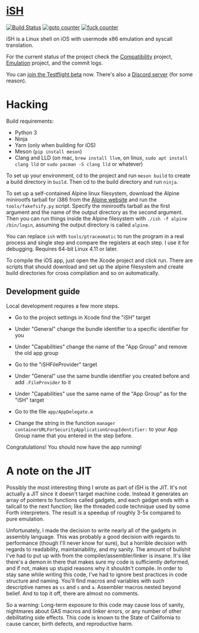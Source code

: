 # [iSH](https://ish.app)

[![Build Status](https://travis-ci.org/tbodt/ish.svg?branch=master)](https://travis-ci.org/tbodt/ish)
[![goto counter](https://img.shields.io/github/search/tbodt/ish/goto.svg)](https://github.com/tbodt/ish/search?q=goto)
[![fuck counter](https://img.shields.io/github/search/tbodt/ish/fuck.svg)](https://github.com/tbodt/ish/search?q=fuck)

iSH is a Linux shell on iOS with usermode x86 emulation and syscall translation.

For the current status of the project check the [Compatibility](https://github.com/tbodt/ish/projects/7) project, [Emulation](https://github.com/tbodt/ish/projects/3) project, and the commit logs.

You can [join the Testflight beta](https://testflight.apple.com/join/97i7KM8O) now. There's also a [Discord server](https://discord.gg/SndDh5y) (for some reason).

# Hacking

Build requirements:

 - Python 3
 - Ninja
 - Yarn (only when building for iOS)
 - Meson (`pip install meson`)
 - Clang and LLD (on mac, `brew install llvm`, on linux, `sudo apt install clang lld` or `sudo pacman -S clang lld` or whatever)

To set up your environment, cd to the project and run `meson build` to create a build directory in `build`. Then cd to the build directory and run `ninja`.

To set up a self-contained Alpine linux filesystem, download the Alpine minirootfs tarball for i386 from the [Alpine website](https://alpinelinux.org/downloads/) and run the `tools/fakefsify.py` script. Specify the minirootfs tarball as the first argument and the name of the output directory as the second argument. Then you can run things inside the Alpine filesystem with `./ish -f alpine /bin/login`, assuming the output directory is called `alpine`.

You can replace `ish` with `tools/ptraceomatic` to run the program in a real process and single step and compare the registers at each step. I use it for debugging. Requires 64-bit Linux 4.11 or later.

To compile the iOS app, just open the Xcode project and click run. There are scripts that should download and set up the alpine filesystem and create build directories for cross compilation and so on automatically.

## Development guide

Local development requires a few more steps.

- Go to the project settings in Xcode find the "iSH" target
- Under "General" change the bundle identifier to a specific identifier for you
- Under "Capabilities" change the name of the "App Group" and remove the old app group

- Go to the "iSHFileProvider" target
- Under "General" use the same bundle identifier you created before and add `.FileProvider` to it
- Under "Capabilities" use the same name of the "App Group" as for the "iSH" target

- Go to the file `app/AppDelegate.m`
- Change the string in the function `manager containerURLForSecurityApplicationGroupIdentifier:` to your App Group name that you entered in the step before.

Congratulations! You should now have the app running!

# A note on the JIT

Possibly the most interesting thing I wrote as part of iSH is the JIT. It's not actually a JIT since it doesn't target machine code. Instead it generates an array of pointers to functions called gadgets, and each gadget ends with a tailcall to the next function; like the threaded code technique used by some Forth interpreters. The result is a speedup of roughly 3-5x compared to pure emulation.

Unfortunately, I made the decision to write nearly all of the gadgets in assembly language. This was probably a good decision with regards to performance (though I'll never know for sure), but a horrible decision with regards to readability, maintainability, and my sanity. The amount of bullshit I've had to put up with from the compiler/assembler/linker is insane. It's like there's a demon in there that makes sure my code is sufficiently deformed, and if not, makes up stupid reasons why it shouldn't compile. In order to stay sane while writing this code, I've had to ignore best practices in code structure and naming. You'll find macros and variables with such descriptive names as `ss` and `s` and `a`. Assembler macros nested beyond belief. And to top it off, there are almost no comments.

So a warning: Long-term exposure to this code may cause loss of sanity, nightmares about GAS macros and linker errors, or any number of other debilitating side effects. This code is known to the State of California to cause cancer, birth defects, and reproductive harm.
